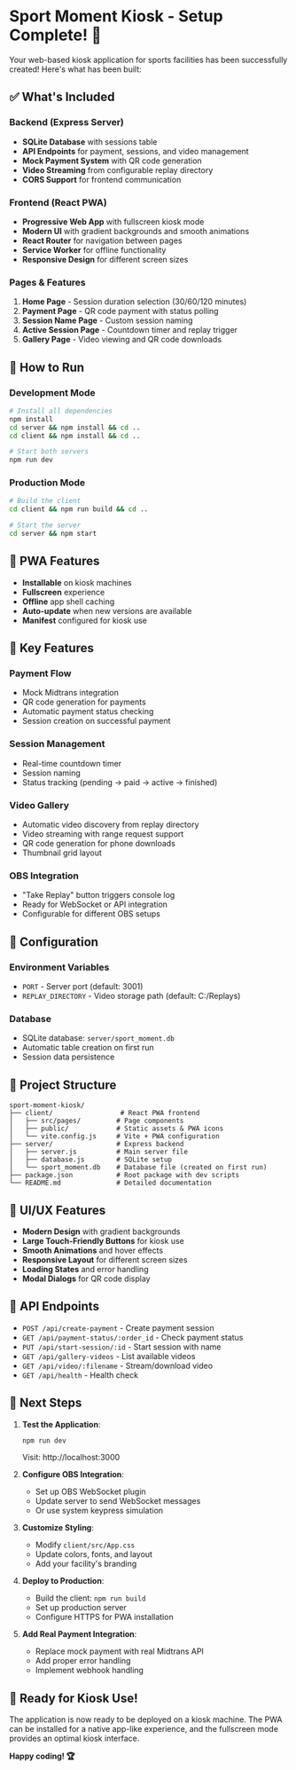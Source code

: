 # Sport Moment Kiosk - Setup Complete! 🎉

Your web-based kiosk application for sports facilities has been successfully created! Here's what has been built:

## ✅ What's Included

### Backend (Express Server)
- **SQLite Database** with sessions table
- **API Endpoints** for payment, sessions, and video management
- **Mock Payment System** with QR code generation
- **Video Streaming** from configurable replay directory
- **CORS Support** for frontend communication

### Frontend (React PWA)
- **Progressive Web App** with fullscreen kiosk mode
- **Modern UI** with gradient backgrounds and smooth animations
- **React Router** for navigation between pages
- **Service Worker** for offline functionality
- **Responsive Design** for different screen sizes

### Pages & Features
1. **Home Page** - Session duration selection (30/60/120 minutes)
2. **Payment Page** - QR code payment with status polling
3. **Session Name Page** - Custom session naming
4. **Active Session Page** - Countdown timer and replay trigger
5. **Gallery Page** - Video viewing and QR code downloads

## 🚀 How to Run

### Development Mode
```bash
# Install all dependencies
npm install
cd server && npm install && cd ..
cd client && npm install && cd ..

# Start both servers
npm run dev
```

### Production Mode
```bash
# Build the client
cd client && npm run build && cd ..

# Start the server
cd server && npm start
```

## 📱 PWA Features

- **Installable** on kiosk machines
- **Fullscreen** experience
- **Offline** app shell caching
- **Auto-update** when new versions are available
- **Manifest** configured for kiosk use

## 🎯 Key Features

### Payment Flow
- Mock Midtrans integration
- QR code generation for payments
- Automatic payment status checking
- Session creation on successful payment

### Session Management
- Real-time countdown timer
- Session naming
- Status tracking (pending → paid → active → finished)

### Video Gallery
- Automatic video discovery from replay directory
- Video streaming with range request support
- QR code generation for phone downloads
- Thumbnail grid layout

### OBS Integration
- "Take Replay" button triggers console log
- Ready for WebSocket or API integration
- Configurable for different OBS setups

## 🔧 Configuration

### Environment Variables
- `PORT` - Server port (default: 3001)
- `REPLAY_DIRECTORY` - Video storage path (default: C:/Replays)

### Database
- SQLite database: `server/sport_moment.db`
- Automatic table creation on first run
- Session data persistence

## 📁 Project Structure
```
sport-moment-kiosk/
├── client/                 # React PWA frontend
│   ├── src/pages/         # Page components
│   ├── public/            # Static assets & PWA icons
│   └── vite.config.js     # Vite + PWA configuration
├── server/                # Express backend
│   ├── server.js          # Main server file
│   ├── database.js        # SQLite setup
│   └── sport_moment.db    # Database file (created on first run)
├── package.json           # Root package with dev scripts
└── README.md              # Detailed documentation
```

## 🎨 UI/UX Features

- **Modern Design** with gradient backgrounds
- **Large Touch-Friendly Buttons** for kiosk use
- **Smooth Animations** and hover effects
- **Responsive Layout** for different screen sizes
- **Loading States** and error handling
- **Modal Dialogs** for QR code display

## 🔌 API Endpoints

- `POST /api/create-payment` - Create payment session
- `GET /api/payment-status/:order_id` - Check payment status
- `PUT /api/start-session/:id` - Start session with name
- `GET /api/gallery-videos` - List available videos
- `GET /api/video/:filename` - Stream/download video
- `GET /api/health` - Health check

## 🚀 Next Steps

1. **Test the Application**:
   ```bash
   npm run dev
   ```
   Visit: http://localhost:3000

2. **Configure OBS Integration**:
   - Set up OBS WebSocket plugin
   - Update server to send WebSocket messages
   - Or use system keypress simulation

3. **Customize Styling**:
   - Modify `client/src/App.css`
   - Update colors, fonts, and layout
   - Add your facility's branding

4. **Deploy to Production**:
   - Build the client: `npm run build`
   - Set up production server
   - Configure HTTPS for PWA installation

5. **Add Real Payment Integration**:
   - Replace mock payment with real Midtrans API
   - Add proper error handling
   - Implement webhook handling

## 🎯 Ready for Kiosk Use!

The application is now ready to be deployed on a kiosk machine. The PWA can be installed for a native app-like experience, and the fullscreen mode provides an optimal kiosk interface.

**Happy coding! 🏆**
